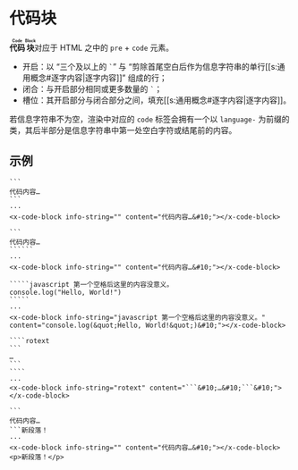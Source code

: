 # 代码块

**<ruby>代码<rt>Code</rt></ruby><ruby>块<rt>Block</rt></ruby>**&#x200B;对应于
HTML 之中的 `pre` + `code` 元素。

- 开启：以 “三个及以上的 `` ` ``” 与 “剪除首尾空白后作为信息字符串的单行<wbr />
  [[s:通用概念#逐字内容|逐字内容]]” 组成的行；
- 闭合：与开启部分相同或更多数量的 `` ` ``；
- 槽位：其开启部分与闭合部分之间，填充[[s:通用概念#逐字内容|逐字内容]]。

若信息字符串不为空，渲染中对应的 `code` 标签会拥有一个以 `language-` 为前<wbr />
缀的类，其后半部分是信息字符串中第一处空白字符或结尾前的内容。

## 示例

````example
```
代码内容…
```
···
<x-code-block info-string="" content="代码内容…&#10;"></x-code-block>
````

```````example
```
代码内容…
``````
···
<x-code-block info-string="" content="代码内容…&#10;"></x-code-block>
```````

``````example
`````javascript 第一个空格后这里的内容没意义。
console.log("Hello, World!")
`````
···
<x-code-block info-string="javascript 第一个空格后这里的内容没意义。" content="console.log(&quot;Hello, World!&quot;)&#10;"></x-code-block>
``````

`````example
````rotext
```
…
```
````
···
<x-code-block info-string="rotext" content="```&#10;…&#10;```&#10;"></x-code-block>
`````

````example
```
代码内容…
```新段落！
···
<x-code-block info-string="" content="代码内容…&#10;"></x-code-block>
<p>新段落！</p>
````
